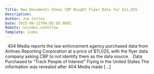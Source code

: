 ```yaml
---
Title: New Documents Shows CBP Bought Flyer Data for $11,025
Description: 
Author: Joe Cortez
Date: 2025-06-11T04:05:50.000Z
Robots: noindex,nofollow
Template: index
---
```

&#160; 404 Media reports the law enforcement agency purchased data from Airlines Reporting Corporation at a price of $11,025, with the flyer data company asking CBP to not identify them as the data source. &#160; Data Purchased to “Track People of Interest” Flying in the United States The information was revealed after 404 Media made [&#8230;]
